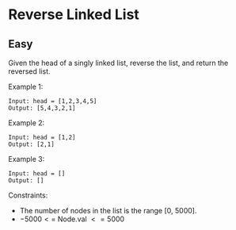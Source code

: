 # Reverse Linked List
## Easy

Given the head of a singly linked list, reverse the list, and return the reversed list.

Example 1:
```
Input: head = [1,2,3,4,5]
Output: [5,4,3,2,1]
```

Example 2:
```
Input: head = [1,2]
Output: [2,1]
```

Example 3:
```
Input: head = []
Output: []
 ```

Constraints:

- The number of nodes in the list is the range [0, 5000].
- $-5000 <=$ Node.val $<= 5000$
